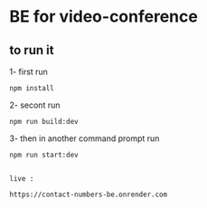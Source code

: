 # BE for video-conference

## to run it
1- first run

    npm install

2- secont run

    npm run build:dev

3- then in another command prompt run

    npm run start:dev


    live : 

    https://contact-numbers-be.onrender.com